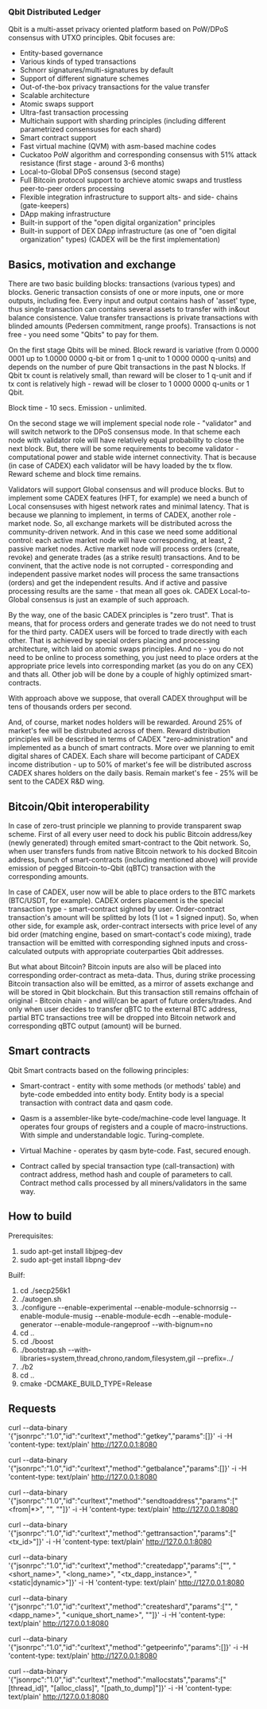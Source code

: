 ### Qbit Distributed Ledger

Qbit is a multi-asset privacy oriented platform based on PoW/DPoS consensus with UTXO principles. Qbit focuses are:

- Entity-based governance
- Various kinds of typed transactions
- Schnorr signatures/multi-signatures by default
- Support of different signature schemes
- Out-of-the-box privacy transactions for the value transfer
- Scalable architecture
- Atomic swaps support
- Ultra-fast transaction processing
- Multichain support with sharding principles (including different parametrized consensuses for each shard) 
- Smart contract support
- Fast virtual machine (QVM) with asm-based machine codes
- Cuckatoo PoW algorithm and corresponding consensus with 51% attack resistance (first stage - around 3-6 months)
- Local-to-Global DPoS consensus (second stage)
- Full Bitcoin protocol support to archieve atomic swaps and trustless peer-to-peer orders processing
- Flexible integration infrastructure to support alts- and side- chains (gate-keepers)
- DApp making infrastructure
- Built-in support of the "open digital organization" principles
- Built-in support of DEX DApp infrastructure (as one of "oen digital organization" types) (CADEX will be the first implementation)

## Basics, motivation and exchange

There are two basic building blocks: transactions (various types) and blocks. Generic transaction consists of one or more inputs, one or more outputs, including fee. Every input and output contains hash of 'asset' type, thus single transaction can contains several assets to transfer with in&out balance consistence. Value transfer transactions is private transactions with blinded amounts (Pedersen commitment, range proofs). Transactions is not free - you need some "Qbits" to pay for them. 

On the first stage Qbits will be mined. Block reward is variative (from 0.0000 0001 up to 1.0000 0000 q-bit or from 1 q-unit to 1 0000 0000 q-units) and depends on the number of pure Qbit transactions in the past N blocks. If Qbit tx count is relatively small, than reward will be closer to 1 q-unit and if tx cont is relatively high - rewad will be closer to 1 0000 0000 q-units or 1 Qbit.

Block time - 10 secs. Emission - unlimited.

On the second stage we will implement special node role - "validator" and will switch network to the DPoS consensus mode. In that scheme each node with validator role will have relatively equal probability to close the next block. But, there will be some requirements to become validator - computational power and stable wide internet connectivity. That is because (in case of CADEX) each validator will be havy loaded by the tx flow. Reward scheme and block time remains.

Validators will support Global consensus and will produce blocks. But to implement some CADEX features (HFT, for example) we need a bunch of Local consensuses with higest network rates and minimal latency. That is because we planning to implement, in terms of CADEX, another role - market node. So, all exchange markets will be distributed across the community-driven network. And in this case we need some additional control: each active market node will have corresponding, at least, 2 passive market nodes. Active market node will process orders (create, revoke) and generate trades (as a strike result) transactions. And to be convinent, that the active node is not corrupted - corresponding and independent passive market nodes will process the same transactions (orders) and get the independent results. And if active and passive processing results are the same - that mean all goes ok. CADEX Local-to-Global consensus is just an example of such approach. 	

By the way, one of the basic CADEX principles is "zero trust". That is means, that for process orders and generate trades we do not need to trust for the third party. CADEX users will be forced to trade directly with each other. That is achieved by special orders placing and processing architecture, witch laid on atomic swaps principles. And no - you do not need to be online to process something, you just need to place orders at the appropriate price levels into corresponding market (as you do on any CEX) and thats all. Other job will be done by a couple of highly optimized smart-contracts. 

With approach above we suppose, that overall CADEX throughput will be tens of thousands orders per second.

And, of course, market nodes holders will be rewarded. Around 25% of market's fee will be distrubuted across of them. Reward distribution principles will be described in terms of CADEX "zero-administration" and implemented as a bunch of smart contracts. More over we planning to emit digital shares of CADEX. Each share will become participant of CADEX income distribution - up to 50% of market's fee will be distributed ascross CADEX shares holders on the daily basis. Remain market's fee - 25% will be sent to the CADEX R&D wing.

## Bitcoin/Qbit interoperability

In case of zero-trust principle we planning to provide transparent swap scheme. First of all every user need to dock his public Bitcoin address/key (newly generated) through emited smart-contract to the Qbit network. So, when user transfers funds from native Bitcoin network to his docked Bitcoin address, bunch of smart-contracts (including mentioned above) will provide emission of pegged Bitcoin-to-Qbit (qBTC) transaction with the corresponding amounts.

In case of CADEX, user now will be able to place orders to the BTC markets (BTC/USDT, for example). CADEX orders placement is the special transaction type - smart-contract sighned by user. Order-contract transaction's amount will be splitted by lots (1 lot = 1 signed input). So, when other side, for example ask, order-contract intersects with price level of any bid order (matching engine, based on smart-contact's code mixing), trade transaction will be emitted with corresponding sighned inputs and cross-calculated outputs with appropriate couterparties Qbit addresses.

But what about Bitcoin? Bitcoin inputs are also will be placed into corresponding order-contract as meta-data. Thus, during strike processing Bitcoin transaction also will be emitted, as a mirror of assets exchange and will be stored in Qbit blockchain. But this transaction still remains offchain of original - Bitcoin chain - and will/can be apart of future orders/trades. And only when user decides to transfer qBTC to the external BTC address, partial BTC transactions tree will be dropped into Bitcoin network and corresponding qBTC output (amount) will be burned.

## Smart contracts

Qbit Smart contracts based on the following principles:

- Smart-contract - entity with some methods (or methods' table) and byte-code embedded into entity body. Entity body is a special transaction with contract data and qasm code.

- Qasm is a assembler-like byte-code/machine-code level language. It operates four groups of registers and a couple of macro-instructions. With simple and understandable logic. Turing-complete.

- Virtual Machine - operates by qasm byte-code. Fast, secured enough. 

- Contract called by special transaction type (call-transaction) with contract address, method hash and couple of parameters to call. Contract method calls processed by all miners/validators in the same way.

## How to build

Prerequisites:
1. sudo apt-get install libjpeg-dev
2. sudo apt-get install libpng-dev

Builf:
1. cd ./secp256k1
2. ./autogen.sh
3. ./configure --enable-experimental --enable-module-schnorrsig --enable-module-musig --enable-module-ecdh --enable-module-generator --enable-module-rangeproof --with-bignum=no
4. cd ..
5. cd ./boost
6. ./bootstrap.sh --with-libraries=system,thread,chrono,random,filesystem,gil --prefix=../
7. ./b2
8. cd ..
9. cmake -DCMAKE_BUILD_TYPE=Release

## Requests

curl --data-binary '{"jsonrpc":"1.0","id":"curltext","method":"getkey","params":[]}' -i -H 'content-type: text/plain' http://127.0.0.1:8080

curl --data-binary '{"jsonrpc":"1.0","id":"curltext","method":"getbalance","params":[]}' -i -H 'content-type: text/plain' http://127.0.0.1:8080

curl --data-binary '{"jsonrpc":"1.0","id":"curltext","method":"sendtoaddress","params":["<from|*>", "<to>", "<amount>"]}' -i -H 'content-type: text/plain' http://127.0.0.1:8080

curl --data-binary '{"jsonrpc":"1.0","id":"curltext","method":"gettransaction","params":["<tx_id>"]}' -i -H 'content-type: text/plain' http://127.0.0.1:8080

curl --data-binary '{"jsonrpc":"1.0","id":"curltext","method":"createdapp","params":["<owner>", "<short_name>", "<long_name>", "<tx_dapp_instance>", "<static|dynamic>"]}' -i -H 'content-type: text/plain' http://127.0.0.1:8080

curl --data-binary '{"jsonrpc":"1.0","id":"curltext","method":"createshard","params":["<creator>", "<dapp_name>", "<unique_short_name>", "<description>"]}' -i -H 'content-type: text/plain' http://127.0.0.1:8080

curl --data-binary '{"jsonrpc":"1.0","id":"curltext","method":"getpeerinfo","params":[]}' -i -H 'content-type: text/plain' http://127.0.0.1:8080

curl --data-binary '{"jsonrpc":"1.0","id":"curltext","method":"mallocstats","params":["[thread_id]", "[alloc_class]", "[path_to_dump]"]}' -i -H 'content-type: text/plain' http://127.0.0.1:8080
